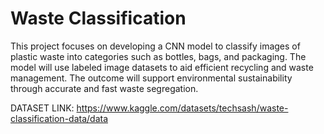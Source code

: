 # Waste Classification
This project focuses on developing a CNN model to classify images of plastic waste into categories such as bottles, bags, and packaging. The model will use labeled image datasets to aid efficient recycling and waste management. The outcome will support environmental sustainability through accurate and fast waste segregation.  


DATASET LINK: https://www.kaggle.com/datasets/techsash/waste-classification-data/data

